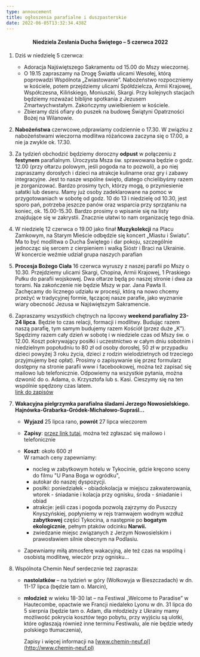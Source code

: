 ```yaml
---
type: annoucement
title: ogłoszenia parafialne i duszpasterskie
date: 2022-06-05T13:32:34.438Z
---
```

<h4 style="text-align:center;">Niedziela Zesłania Ducha Świętego – 5 czerwca 2022</h4>

1. Dziś w niedzielę 5 czerwca:

   * Adoracja Najświętszego Sakramentu od 15.00 do Mszy wieczornej.
   * O 19.15 zapraszamy na Drogę Światła ulicami Wesołej, którą poprowadzi Wspólnota „Zwiastowanie”. Nabożeństwo rozpoczniemy w kościele, potem przejdziemy ulicami Spółdzielcza, Armii Krajowej, Współczesna, Kilińskiego, Moniuszki, Skargi. Przy kolejnych stacjach będziemy rozważać biblijne spotkania z Jezusem Zmartwychwstałym. Zakończymy uwielbieniem w kościele.
   * Zbieramy dziś ofiary do puszek na budowę Świątyni Opatrzności Bożej na Wilanowie.
2. **Nabożeństwa** czerwcowe,odprawiamy codziennie o 17.30. W związku z nabożeństwami wieczorna modlitwa różańcowa zaczyna się o 17.00, a nie ja zwykle ok. 17.30.
3. Za tydzień obchodzić będziemy doroczny **odpust** w połączeniu z **festynem** parafialnym. Uroczysta Msza św. sprawowana będzie o godz. 12.00 (przy ołtarzu polowym, jeśli pogoda na to pozwoli), a po niej zapraszamy dorosłych i dzieci na atrakcje kulinarne oraz gry i zabawy integracyjne. Jest to nasze wspólne święto, dlatego chcielibyśmy razem je zorganizować. Bardzo prosimy tych, którzy mogą, o przyniesienie sałatki lub deseru. Mamy już osoby zadeklarowane na pomoc w przygotowaniach w sobotę od godz. 10 do 13 i niedzielę od 10.30, jest sporo pań, potrzeba jeszcze panów oraz wsparcia przy sprzątaniu na koniec, ok. 15.00-15.30. Bardzo prosimy o wpisanie się na listy znajdujące się w zakrystii. Znacznie ułatwi to nam organizację tego dnia.
4. W niedzielę 12 czerwca o 19.00 jako finał **Muzykolekcji** na Placu Zamkowym, na Starym Mieście odbędzie się koncert „Miastu i Światu”. Ma to być modlitwa o Ducha Świętego i dar pokoju, szczególnie jednocząc się sercem z cierpieniem i walką Sióstr i Braci na Ukrainie.\
   W koncercie weźmie udział grupa naszych parafian
5. **Procesja Bożego Ciała** 16 czerwca wyruszy z naszej parafii po Mszy o 10.30. Przejdziemy ulicami Skargi, Chopina, Armii Krajowej, 1 Praskiego Pułku do parafii wojskowej. Dwa ołtarze będą po naszej stronie i dwa za torami. Na zakończenie nie będzie Mszy w par. Jana Pawła II. Zachęcamy do licznego udziału w procesji, którą na nowo chcemy przeżyć w tradycyjnej formie, łączącej nasze parafie, jako wyznanie wiary obecność Jezusa w Najświętszym Sakramencie.
6. Zapraszamy wszystkich chętnych na lipcowy **weekend parafialny 23-24 lipca**. Będzie to czas relacji, formacji i modlitwy. Budując razem naszą parafię, tym samym budujemy razem Kościół (przez duże „K”). Spędzimy razem cały dzień w sobotę i w niedziele czas od Mszy św. o 12.00. Koszt pokrywający posiłki i uczestnictwo w całym dniu sobotnim i niedzielnym popołudniu to 80 zł od osoby dorosłej, 50 zł w przypadku dzieci powyżej 3 roku życia, dzieci z rodzin wielodzietnych od trzeciego przyjmujemy bez opłat). Prosimy o zapisywanie się przez formularz dostępny na stronie parafii www i facebookowej, można też zapisać się mailowo lub telefonicznie. Odpowiemy na wszystkie pytania, można dzwonić do o. Adama, o. Krzysztofa lub s. Kasi. Cieszymy się na ten wspólnie spędzony czas latem.\
   [link do zapisów](https://docs.google.com/forms/d/e/1FAIpQLSdtsNuja1cifF8jkQkK-iyRbV9UDs3v4mW8q043y3-1B5T70g/viewform?usp=sf_link)
7. **Wakacyjna pielgrzymka parafialna śladami Jerzego Nowosielskiego. Hajnówka-Grabarka-Gródek-Michałowo-Supraśl…**

   * **Wyjazd** 25 lipca rano, **powrót** 27 lipca wieczorem
   * **Zapisy**: [](https://forms.gle/F3yUqAN1R8FGsRUQ7)[przez link tutaj](https://forms.gle/26xW9efmsjaRm2E7A), można też zgłaszać się mailowo i telefonicznie
   * **Koszt**: około 600 zł\
     W ramach ceny zapewniamy:

     * nocleg w zabytkowym hotelu w Tykocinie, gdzie kręcono sceny do filmu "U Pana Boga w ogródku",
     * autokar do naszej dyspozycji.
     * posiłki: poniedziałek - obiadokolacja w miejscu zakwaterowania, wtorek - śniadanie i kolacja przy ognisku, środa - śniadanie i obiad
     * atrakcje: jeśli czas i pogoda pozwolą zajrzymy do Puszczy Knyszyńskiej, popłyniemy w rejs tramwajem wodnym wzdłuż **zabytkowej** części Tykocina, a następnie po **bogatym ekologicznie**, pełnym ptaków odcinku **Narwii.**
     * zwiedzanie miejsc związanych z Jerzym Nowosielskim i prawosławiem silnie obecnym na Podlasiu.
   * Zapewniamy miłą atmosferę wakacyjną, ale też czas na wspólną i osobistą modlitwę, wieczór przy ognisku...
8. Wspólnota Chemin Neuf serdecznie też zaprasza:

   * **nastolatków** – na tydzień w góry (Wołkowyja w Bieszczadach) w dn. 11-17 lipca (będzie tam o. Marcin),
   * **młodzież** w wieku 18-30 lat – na Festiwal „Welcome to Paradise” w Hautecombe, opactwie we Francji niedaleko Lyonu w dn. 31 lipca do 5 sierpnia (będzie tam o. Adam, dla młodzieży z Ukrainy mamy możliwość pokrycia kosztów tego pobytu, przy wyjściu są ulotki, które ogłaszają również inne terminu Festiwalu, ale nie będzie wtedy polskiego tłumaczenia),

     Zapisy i więcej informacji na [www.chemin-neuf.pl](http://www.chemin-neuf.pl)



<!--EndFragment-->